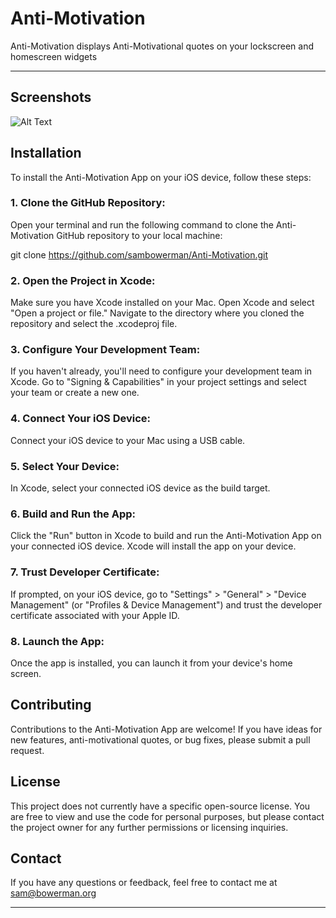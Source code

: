 # Anti-Motivation 
Anti-Motivation displays Anti-Motivational quotes on your lockscreen and homescreen widgets

---
## Screenshots

![Alt Text](https://private-user-images.githubusercontent.com/119436495/297846175-672cd520-9d17-41c1-ae91-c733587b0729.png?jwt=eyJhbGciOiJIUzI1NiIsInR5cCI6IkpXVCJ9.eyJpc3MiOiJnaXRodWIuY29tIiwiYXVkIjoicmF3LmdpdGh1YnVzZXJjb250ZW50LmNvbSIsImtleSI6ImtleTUiLCJleHAiOjE3MDYyMDAxNTYsIm5iZiI6MTcwNjE5OTg1NiwicGF0aCI6Ii8xMTk0MzY0OTUvMjk3ODQ2MTc1LTY3MmNkNTIwLTlkMTctNDFjMS1hZTkxLWM3MzM1ODdiMDcyOS5wbmc_WC1BbXotQWxnb3JpdGhtPUFXUzQtSE1BQy1TSEEyNTYmWC1BbXotQ3JlZGVudGlhbD1BS0lBVkNPRFlMU0E1M1BRSzRaQSUyRjIwMjQwMTI1JTJGdXMtZWFzdC0xJTJGczMlMkZhd3M0X3JlcXVlc3QmWC1BbXotRGF0ZT0yMDI0MDEyNVQxNjI0MTZaJlgtQW16LUV4cGlyZXM9MzAwJlgtQW16LVNpZ25hdHVyZT00NGNlNTE0MGRlOWU1MTU0YmM0Mzk3Mjg2NDRhMmNiZWY2ZGI4MWJmOTJkZWYyZTBhNTdhZTcxNGRlZWRhNDBmJlgtQW16LVNpZ25lZEhlYWRlcnM9aG9zdCZhY3Rvcl9pZD0wJmtleV9pZD0wJnJlcG9faWQ9MCJ9.241McQIXGUgJio2LjHDMuTJAiicQQpX71cJ_wMeGV4E)

## Installation
To install the Anti-Motivation App on your iOS device, follow these steps:

### 1. Clone the GitHub Repository:
Open your terminal and run the following command to clone the Anti-Motivation GitHub repository to your local machine:


git clone https://github.com/sambowerman/Anti-Motivation.git
### 2. Open the Project in Xcode:

Make sure you have Xcode installed on your Mac. Open Xcode and select "Open a project or file." Navigate to the directory where you cloned the repository and select the .xcodeproj file.

### 3. Configure Your Development Team:
If you haven't already, you'll need to configure your development team in Xcode. Go to "Signing & Capabilities" in your project settings and select your team or create a new one.

### 4. Connect Your iOS Device:
Connect your iOS device to your Mac using a USB cable.

### 5. Select Your Device:
In Xcode, select your connected iOS device as the build target.

### 6. Build and Run the App:
Click the "Run" button in Xcode to build and run the Anti-Motivation App on your connected iOS device. Xcode will install the app on your device.

### 7. Trust Developer Certificate:
If prompted, on your iOS device, go to "Settings" > "General" > "Device Management" (or "Profiles & Device Management") and trust the developer certificate associated with your Apple ID.

### 8. Launch the App:
Once the app is installed, you can launch it from your device's home screen.


## Contributing

Contributions to the Anti-Motivation App are welcome! If you have ideas for new features, anti-motivational quotes, or bug fixes, please submit a pull request.

## License

This project does not currently have a specific open-source license. You are free to view and use the code for personal purposes, but please contact the project owner for any further permissions or licensing inquiries.

## Contact

If you have any questions or feedback, feel free to contact me at sam@bowerman.org


---
